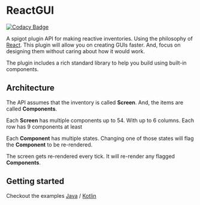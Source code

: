 # ReactGUI

[![Codacy Badge](https://api.codacy.com/project/badge/Grade/eb87b1864b9c4497ba093395c3250e3c)](https://app.codacy.com/gh/iHDeveloper/ReactGUI?utm_source=github.com&utm_medium=referral&utm_content=iHDeveloper/ReactGUI&utm_campaign=Badge_Grade_Settings)

A spigot plugin API for making reactive inventories. Using the philosophy of [React](https://github.com/facebook/react).
This plugin will allow you on creating GUIs faster. And, focus on designing them without caring about how it would work.

The plugin includes a rich standard library to help you build using built-in components.

## Architecture
The API assumes that the inventory is called **Screen**.
And, the items are called **Components**.

Each **Screen** has multiple components up to 54. With up to 6 columns. Each row has 9 components at least

Each **Component** has multiple states. Changing one of those states will flag the **Component** to be re-rendered.

The screen gets re-rendered every tick. It will re-render any flagged **Components**.

## Getting started
Checkout the examples [Java](https://github.com/iHDeveloper/ReactGUI/tree/master/test/src/main/java/me/ihdeveloper/react/gui/test/screen) / [Kotlin](https://github.com/iHDeveloper/ReactGUI/tree/master/test/src/main/kotlin/me/ihdeveloper/react/gui/test/gui)
